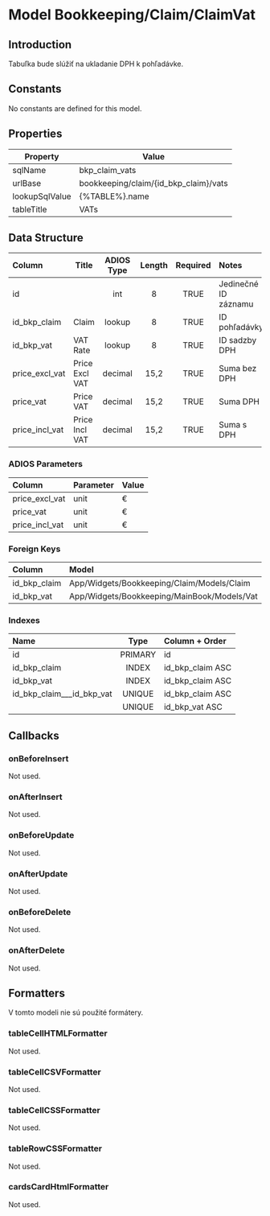 # Model Bookkeeping/Claim/ClaimVat

## Introduction

Tabuľka bude slúžiť na ukladanie DPH k pohľadávke.

## Constants

No constants are defined for this model.

## Properties

| Property       | Value                             |
| -------------- | --------------------------------- |
| sqlName        | bkp_claim_vats                    |
| urlBase        | bookkeeping/claim/{id_bkp_claim}/vats |
| lookupSqlValue | {%TABLE%}.name                    |
| tableTitle     | VATs                              |

## Data Structure

| Column         | Title          | ADIOS Type | Length | Required | Notes                |
| :------------- | -------------- | :--------: | :----: | :------: | :------------------- |
| id             |                |    int     |   8    |   TRUE   | Jedinečné ID záznamu |
| id_bkp_claim   | Claim          |   lookup   |   8    |   TRUE   | ID pohľadávky        |
| id_bkp_vat     | VAT Rate       |   lookup   |   8    |   TRUE   | ID sadzby DPH        |
| price_excl_vat | Price Excl VAT |  decimal   |  15,2  |   TRUE   | Suma bez DPH         |
| price_vat      | Price VAT      |  decimal   |  15,2  |   TRUE   | Suma DPH             |
| price_incl_vat | Price Incl VAT |  decimal   |  15,2  |   TRUE   | Suma s DPH           |

### ADIOS Parameters

| Column         | Parameter | Value |
| :------------- | :-------- | ----- |
| price_excl_vat | unit      | €     |
| price_vat      | unit      | €     |
| price_incl_vat | unit      | €     |

### Foreign Keys

| Column       | Model                                   | Relation | OnUpdate | OnDelete |
| :----------- | :-------------------------------------- | :------: | -------- | -------- |
| id_bkp_claim | App/Widgets/Bookkeeping/Claim/Models/Claim  |   1:N    | Cascade  | Cascade  |
| id_bkp_vat   | App/Widgets/Bookkeeping/MainBook/Models/Vat |   1:N    | Cascade  | Restrict |

### Indexes

| Name                      |  Type   | Column + Order   |
| :------------------------ | :-----: | :--------------- |
| id                        | PRIMARY | id               |
| id_bkp_claim              |  INDEX  | id_bkp_claim ASC |
| id_bkp_vat                |  INDEX  | id_bkp_claim ASC |
| id_bkp_claim___id_bkp_vat | UNIQUE  | id_bkp_claim ASC |
|                           | UNIQUE  | id_bkp_vat ASC   |

## Callbacks

### onBeforeInsert

Not used.

### onAfterInsert

Not used.

### onBeforeUpdate

Not used.

### onAfterUpdate

Not used.

### onBeforeDelete

Not used.

### onAfterDelete

Not used.

## Formatters

V tomto modeli nie sú použité formátery.

### tableCellHTMLFormatter

Not used.

### tableCellCSVFormatter

Not used.

### tableCellCSSFormatter

Not used.

### tableRowCSSFormatter

Not used.

### cardsCardHtmlFormatter

Not used.
